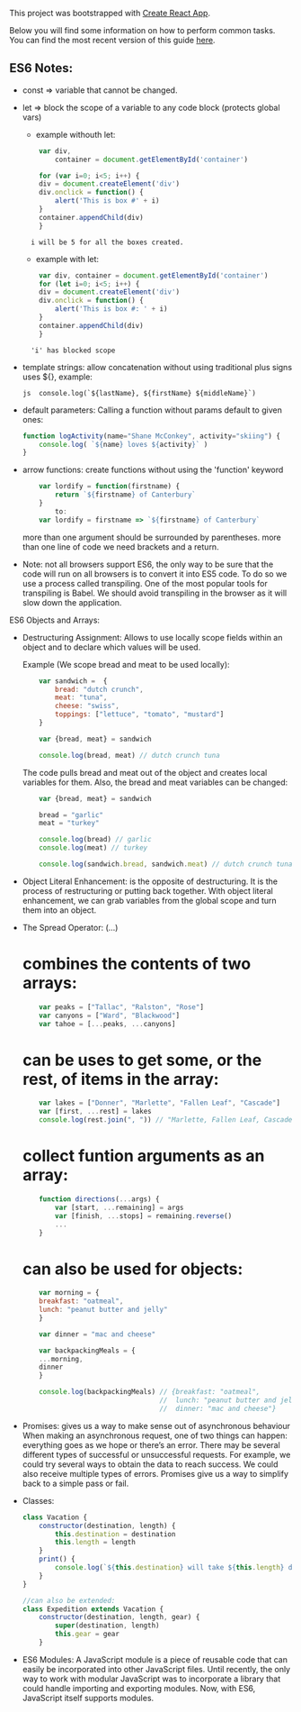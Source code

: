 This project was bootstrapped with [Create React App](https://github.com/facebookincubator/create-react-app).

Below you will find some information on how to perform common tasks.<br>
You can find the most recent version of this guide [here](https://github.com/facebookincubator/create-react-app/blob/master/packages/react-scripts/template/README.md).

## ES6 Notes:

- const => variable that cannot be changed.
- let   => block the scope of a variable to any code block (protects global vars)
    * example withouth let:
    ```js
        var div, 
            container = document.getElementById('container')

        for (var i=0; i<5; i++) {
        div = document.createElement('div')
        div.onclick = function() {
            alert('This is box #' + i)
        }
        container.appendChild(div)
        }
    ```
        i will be 5 for all the boxes created.

    * example with let:
    ```js
        var div, container = document.getElementById('container')
        for (let i=0; i<5; i++) {
        div = document.createElement('div')
        div.onclick = function() {
            alert('This is box #: ' + i)
        }
        container.appendChild(div)
        }
    ```
        'i' has blocked scope

- template strings:
    allow concatenation without using traditional plus signs
    uses ${}, example:
    
    ```js  console.log(`${lastName}, ${firstName} ${middleName}`)```

- default parameters:
    Calling a function without params default to given ones:
    ```js
    function logActivity(name="Shane McConkey", activity="skiing") {
        console.log( `${name} loves ${activity}` )
    }
    ```

- arrow functions:
    create functions without using the 'function' keyword
    ```js
        var lordify = function(firstname) {
            return `${firstname} of Canterbury`
        }
            to:
        var lordify = firstname => `${firstname} of Canterbury`
    ```
    more than one argument should be surrounded by parentheses.
    more than one line of code we need brackets and a return.

- Note: not all browsers support ES6, the only way to be sure that
        the code will run on all browsers is to convert it into 
        ES5 code. To do so we use a process called transpiling.
        One of the most popular tools for transpiling is Babel.
        We should avoid transpiling in the browser as it will slow
        down the application.

ES6 Objects and Arrays:

- Destructuring Assignment: Allows to use locally scope fields
    within an object and to declare which values will be used.

    Example (We scope bread and meat to be used locally):
    ```js
        var sandwich =  {
            bread: "dutch crunch",
            meat: "tuna",
            cheese: "swiss",
            toppings: ["lettuce", "tomato", "mustard"]
        }

        var {bread, meat} = sandwich

        console.log(bread, meat) // dutch crunch tuna
    ```

    The code pulls bread and meat out of the object and 
    creates local variables for them. Also, the bread and
    meat variables can be changed:
    ```js
        var {bread, meat} = sandwich

        bread = "garlic"
        meat = "turkey"

        console.log(bread) // garlic
        console.log(meat) // turkey

        console.log(sandwich.bread, sandwich.meat) // dutch crunch tuna
    ```

- Object Literal Enhancement: 
    is the opposite of destructuring. It is the process
     of restructuring or putting back together. With 
     object literal enhancement, we can grab variables
      from the global scope and turn them into an object.

- The Spread Operator: (...)
    # combines the contents of two arrays:
    ```js
        var peaks = ["Tallac", "Ralston", "Rose"]
        var canyons = ["Ward", "Blackwood"]
        var tahoe = [...peaks, ...canyons]
    ```
    # can be uses to get some, or the rest, of items in the array:
    ```js
        var lakes = ["Donner", "Marlette", "Fallen Leaf", "Cascade"]
        var [first, ...rest] = lakes
        console.log(rest.join(", ")) // "Marlette, Fallen Leaf, Cascade"
    ```
    # collect funtion arguments as an array:
    ```js
        function directions(...args) {
            var [start, ...remaining] = args
            var [finish, ...stops] = remaining.reverse()
            ...
        }
    ```
    # can also be used for objects:
    ```js
        var morning = {
        breakfast: "oatmeal",
        lunch: "peanut butter and jelly"
        }

        var dinner = "mac and cheese"

        var backpackingMeals = {
        ...morning,
        dinner
        }

        console.log(backpackingMeals) // {breakfast: "oatmeal",
                                      //  lunch: "peanut butter and jelly",
                                      //  dinner: "mac and cheese"}        
    ```
- Promises:
    gives us a way to make sense out of asynchronous behaviour
    When making an asynchronous request, one of two things 
        can happen: everything goes as we hope or there’s an error.
    There may be several different types of successful 
        or unsuccessful requests. For example, we could try several
        ways to obtain the data to reach success. We could also
        receive multiple types of errors. 
    Promises give us a way to simplify back to a 
        simple pass or fail.             

- Classes:
    ```js
    class Vacation {
        constructor(destination, length) {
            this.destination = destination
            this.length = length
        }    
        print() {
            console.log(`${this.destination} will take ${this.length} days.`)  
        }
    }         

    //can also be extended:
    class Expedition extends Vacation {   
        constructor(destination, length, gear) {
            super(destination, length)
            this.gear = gear
        }     
    ```

- ES6 Modules:
    A JavaScript module is a piece of reusable code that 
    can easily be incorporated into other JavaScript files.
    Until recently, the only way to work with modular 
    JavaScript was to incorporate a library that could
    handle importing and exporting modules. Now, 
    with ES6, JavaScript itself supports modules.                      